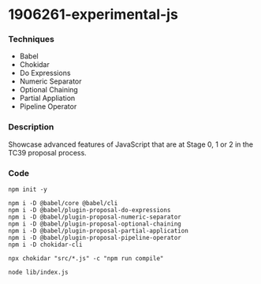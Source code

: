# 1906261-experimental-js

### Techniques

- Babel
- Chokidar
- Do Expressions
- Numeric Separator
- Optional Chaining
- Partial Appliation
- Pipeline Operator

### Description

Showcase advanced features of JavaScript that are at Stage 0, 1 or 2 in the TC39 proposal process.

### Code

```
npm init -y

npm i -D @babel/core @babel/cli
npm i -D @babel/plugin-proposal-do-expressions
npm i -D @babel/plugin-proposal-numeric-separator
npm i -D @babel/plugin-proposal-optional-chaining
npm i -D @babel/plugin-proposal-partial-application
npm i -D @babel/plugin-proposal-pipeline-operator
npm i -D chokidar-cli

npx chokidar "src/*.js" -c "npm run compile"

node lib/index.js
```
